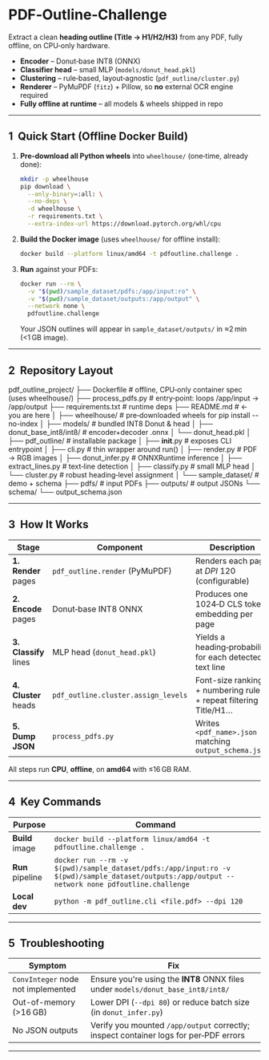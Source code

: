 # PDF‑Outline‑Challenge

Extract a clean **heading outline (Title → H1/H2/H3)** from any PDF, fully offline, on CPU‑only hardware.

- **Encoder** – Donut‑base INT8 (ONNX)  
- **Classifier head** – small MLP (`models/donut_head.pkl`)  
- **Clustering** – rule‑based, layout‑agnostic (`pdf_outline/cluster.py`)  
- **Renderer** – PyMuPDF (`fitz`) + Pillow, so **no** external OCR engine required  
- **Fully offline at runtime** – all models & wheels shipped in repo

---

## 1  Quick Start (Offline Docker Build)

1. **Pre‑download all Python wheels** into `wheelhouse/` (one‑time, already done):

    ```bash
    mkdir -p wheelhouse
    pip download \
      --only-binary=:all: \
      --no-deps \
      -d wheelhouse \
      -r requirements.txt \
      --extra-index-url https://download.pytorch.org/whl/cpu
    ```

2. **Build the Docker image** (uses `wheelhouse/` for offline install):

    ```bash
    docker build --platform linux/amd64 -t pdfoutline.challenge .
    ```

3. **Run** against your PDFs:

    ```bash
    docker run --rm \
      -v "$(pwd)/sample_dataset/pdfs:/app/input:ro" \
      -v "$(pwd)/sample_dataset/outputs:/app/output" \
      --network none \
      pdfoutline.challenge
    ```

   Your JSON outlines will appear in `sample_dataset/outputs/` in ≈2 min (<1 GB image).

---

## 2  Repository Layout

pdf_outline_project/
├── Dockerfile              # offline, CPU‑only container spec (uses wheelhouse/)
├── process_pdfs.py         # entry‑point: loops /app/input → /app/output
├── requirements.txt        # runtime deps
├── README.md               # ← you are here
│
├── wheelhouse/             # pre‑downloaded wheels for pip install --no-index
│
├── models/                 # bundled INT8 Donut & head
│   ├── donut_base_int8/int8/  # encoder+decoder .onnx
│   └── donut_head.pkl
│
├── pdf_outline/            # installable package
│   ├── __init__.py         # exposes CLI entrypoint
│   ├── cli.py              # thin wrapper around run()
│   ├── render.py           # PDF → RGB images
│   ├── donut_infer.py      # ONNXRuntime inference
│   ├── extract_lines.py    # text‑line detection
│   ├── classify.py         # small MLP head
│   └── cluster.py          # robust heading‑level assignment
│
└── sample_dataset/         # demo + schema
    ├── pdfs/               # input PDFs
    ├── outputs/            # output JSONs
    └── schema/
        └── output_schema.json



---

## 3  How It Works

| Stage                | Component                         | Description                                                     |
| -------------------- | --------------------------------- | --------------------------------------------------------------- |
| **1. Render** pages  | `pdf_outline.render` (PyMuPDF)    | Renders each page at *DPI* 120 (configurable)                   |
| **2. Encode** pages  | Donut‑base INT8 ONNX              | Produces one 1024‑D CLS token embedding per page                |
| **3. Classify** lines| MLP head (`donut_head.pkl`)       | Yields a heading‑probability for each detected text line        |
| **4. Cluster** heads | `pdf_outline.cluster.assign_levels`| Font-size ranking + numbering rules + repeat filtering ⇒ Title/H1… |
| **5. Dump JSON**     | `process_pdfs.py`                 | Writes `<pdf_name>.json` matching `output_schema.json`          |

All steps run **CPU**, **offline**, on **amd64** with ≤16 GB RAM.

---

## 4  Key Commands

| Purpose              | Command                                                                                                                         |
| -------------------- | ------------------------------------------------------------------------------------------------------------------------------- |
| **Build** image      | `docker build --platform linux/amd64 -t pdfoutline.challenge .`                                                                  |
| **Run** pipeline     | `docker run --rm -v $(pwd)/sample_dataset/pdfs:/app/input:ro -v $(pwd)/sample_dataset/outputs:/app/output --network none pdfoutline.challenge` |
| **Local dev**        | `python -m pdf_outline.cli <file.pdf> --dpi 120`                                                                                |

---

## 5  Troubleshooting

| Symptom                               | Fix                                                                                 |
| ------------------------------------- | ----------------------------------------------------------------------------------- |
| `ConvInteger` node not implemented    | Ensure you're using the **INT8** ONNX files under `models/donut_base_int8/int8/`     |
| Out-of-memory (>16 GB)                | Lower DPI (`--dpi 80`) or reduce batch size (in `donut_infer.py`)                  |
| No JSON outputs                       | Verify you mounted `/app/output` correctly; inspect container logs for per‑PDF errors |

---

